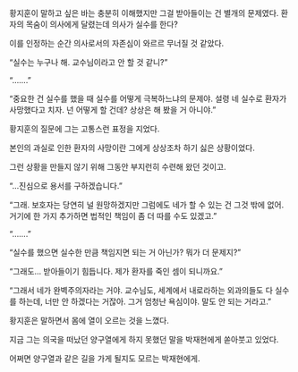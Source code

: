 황지훈이 말하고 싶은 바는 충분히 이해했지만 그걸 받아들이는 건 별개의 문제였다. 환자의 목숨이 의사에게 달렸는데 의사가 실수를 한다?

이를 인정하는 순간 의사로서의 자존심이 와르르 무너질 것 같았다.

“실수는 누구나 해. 교수님이라고 안 할 것 같니?”

“…….”

“중요한 건 실수를 했을 때 실수를 어떻게 극복하느냐의 문제야. 설령 네 실수로 환자가 사망했다고 치자. 넌 어떻게 할 건데? 상상은 해 봤을 거 아니야.”

황지훈의 질문에 그는 고통스런 표정을 지었다.

본인의 과실로 인한 환자의 사망이란 그에게 상상조차 하기 싫은 상황이었다.

그런 상황을 만들지 않기 위해 그동안 부지런히 수련해 왔던 것이고.

“…진심으로 용서를 구하겠습니다.”

“그래. 보호자는 당연히 널 원망하겠지만 그럼에도 네가 할 수 있는 건 그것 밖에 없어. 거기에 한 가지 추가하면 법적인 책임이 좀 더 따를 수도 있겠고.”

“…….”

“실수를 했으면 실수한 만큼 책임지면 되는 거 아닌가? 뭐가 더 문제지?”

“그래도… 받아들이기 힘듭니다. 제가 환자를 죽인 셈이 되니까요.”

“그래서 네가 완벽주의자라는 거야. 교수님도, 세계에서 내로라하는 외과의들도 다 실수를 하는데, 너만 안 하겠다는 거잖아. 그거 엄청난 욕심이야. 말도 안 되는 거라고.”

황지훈은 말하면서 몸에 열이 오르는 것을 느꼈다.

지금 그는 의국을 떠났던 양구열에게 하지 못했던 말을 박재현에게 쏟아붓고 있었다.

어쩌면 양구열과 같은 길을 가게 될지도 모르는 박재현에게.